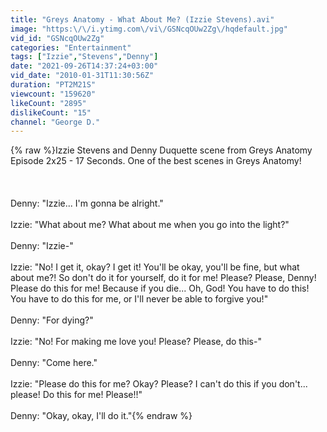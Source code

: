 ```yaml
---
title: "Greys Anatomy - What About Me? (Izzie Stevens).avi"
image: "https:\/\/i.ytimg.com\/vi\/GSNcqOUw2Zg\/hqdefault.jpg"
vid_id: "GSNcqOUw2Zg"
categories: "Entertainment"
tags: ["Izzie","Stevens","Denny"]
date: "2021-09-26T14:37:24+03:00"
vid_date: "2010-01-31T11:30:56Z"
duration: "PT2M21S"
viewcount: "159620"
likeCount: "2895"
dislikeCount: "15"
channel: "George D."
---
```

{% raw %}Izzie Stevens and Denny Duquette scene from Greys Anatomy Episode 2x25 - 17 Seconds. One of the best scenes in Greys Anatomy!<br /><br /><br /><br />Denny: &quot;Izzie... I'm gonna be alright.&quot;<br /><br />Izzie: &quot;What about me? What about me when you go into the light?&quot;<br /><br />Denny: &quot;Izzie-&quot;<br /><br />Izzie: &quot;No! I get it, okay? I get it! You'll be okay, you'll be fine, but what about me?! So don't do it for yourself, do it for me! Please? Please, Denny! Please do this for me! Because if you die... Oh, God! You have to do this! You have to do this for me, or I'll never be able to forgive you!&quot;<br /><br />Denny: &quot;For dying?&quot;<br /><br />Izzie: &quot;No! For making me love you! Please? Please, do this-&quot;<br /><br />Denny: &quot;Come here.&quot;<br /><br />Izzie: &quot;Please do this for me? Okay? Please? I can't do this if you don't... please! Do this for me! Please!!&quot;<br /><br />Denny: &quot;Okay, okay, I'll do it.&quot;{% endraw %}
